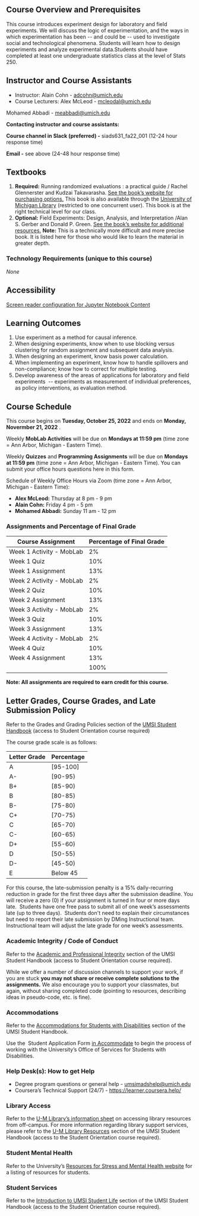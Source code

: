 ## **Course Overview and Prerequisites**

This course introduces experiment design for laboratory and field experiments. We will discuss the logic of experimentation, and the ways in which experimentation has been -- and could be -- used to investigate social and technological phenomena. Students will learn how to design experiments and analyze experimental data.Students should have completed at least one undergraduate statistics class at the level of Stats 250.

## **Instructor and Course Assistants**

- Instructor: Alain Cohn - [adcohn@umich.edu](mailto:adcohn@umich.edu)
- C​ourse Lecturers: Alex McLeod - [mcleodal@umich.edu](mailto:mcleodal@umich.edu)

Mohamed Abbadi - [meabbadi@umich.edu](mailto:ziwu@umich.edu)

**Contacting instructor and course assistants:**

**Course channel in Slack (preferred) -** siads631_fa22_001 (12-24 hour response time)

**Email -** see above (24-48 hour response time)

## **Textbooks**

1. **Required:** Running randomized evaluations : a practical guide / Rachel Glennerster and Kudzai Takavarasha. [See the book’s website for purchasing options.](http://runningres.com/) This book is also available through the [University of Michigan Library](https://ebookcentral-proquest-com.proxy.lib.umich.edu/lib/umichigan/detail.action?docID=1458376) (restricted to one concurrent user). This book is at the right technical level for our class.
2. **Optional:** Field Experiments: Design, Analysis, and Interpretation /Alan S. Gerber and Donald P. Green. [See the book’s website for additional resources.](https://wwnorton.com/books/9780393979954) **Note:** This is a technically more difficult and more precise book. It is listed here for those who would like to learn the material in greater depth.

### **Technology Requirements (unique to this course)**

_None_

## **Accessibility**

[Screen reader configuration for Jupyter Notebook Content](https://docs.google.com/document/d/1ct4BShNTYVU2J_oYeuTTsODSAFlEhtODXMlfc4-t5PM/edit?usp=sharing)

## **Learning Outcomes**

1. Use experiment as a method for causal inference.
2. When designing experiments, know when to use blocking versus clustering for random assignment and subsequent data analysis.
3. When designing an experiment, know basis power calculation.
4. When implementing an experiment, know how to handle spillovers and non-compliance; know how to correct for multiple testing.
5. Develop awareness of the areas of applications for laboratory and field experiments  -- experiments as measurement of individual preferences, as policy interventions, as evaluation method.

## **Course Schedule**

This course begins on **Tuesday, October 25, 2022** and ends on **Monday, Novermber 21, 2022** .

Weekly **MobLab Activities** will be due on **Mondays at 11:59 pm** (time zone = Ann Arbor, Michigan - Eastern Time).

Weekly **Quizzes** and **Programming Assignments** will be due on **Mondays at 11:59 pm** (time zone = Ann Arbor, Michigan - Eastern Time). You can submit your office hours questions here in this form.

Schedule of Weekly Office Hours via Zoom (time zone = Ann Arbor, Michigan - Eastern Time):

- **Alex McLeod:** Thursday at 8 pm - 9 pm
- **Alain Cohn:** Friday 4 pm - 5 pm
- **Mohamed Abbadi:** Sunday 11 am - 12 pm

### **Assignments and Percentage of Final Grade**

| Course Assignment        | Percentage of Final Grade |
| ------------------------ | ------------------------- |
| Week 1 Activity - MobLab | 2%                        |
| Week 1 Quiz              | 10%                       |
| Week 1 Assignment        | 13%                       |
| Week 2 Activity - MobLab | 2%                        |
| Week 2 Quiz              | 10%                       |
| Week 2 Assignment        | 13%                       |
| Week 3 Activity - MobLab | 2%                        |
| Week 3 Quiz              | 10%                       |
| Week 3 Assignment        | 13%                       |
| Week 4 Activity - MobLab | 2%                        |
| Week 4 Quiz              | 10%                       |
| Week 4 Assignment        | 13%                       |
|                          | 100%                      |

**Note: All assignments are required to earn credit for this course.**

## **Letter Grades, Course Grades, and Late Submission Policy**

Refer to the Grades and Grading Policies section of the [UMSI Student Handbook](https://docs.google.com/document/d/1YEOcpdONdme5kmpNEnZpdbJeVFhEIw1pS0wq16QdH1I/edit#heading=h.qj6hbc8swycy) (access to Student Orientation course required)

The course grade scale is as follows:

| Letter Grade | Percentage |
| ------------ | ---------- |
| A            | [95-100]   |
| A-           | [90-95)    |
| B+           | [85-90)    |
| B            | [80-85)    |
| B-           | [75-80)    |
| C+           | [70-75)    |
| C            | [65-70)    |
| C-           | [60-65)    |
| D+           | [55-60)    |
| D            | [50-55)    |
| D-           | [45-50)    |
| E            | Below 45   |

For this course, the late-submission penalty is a 15% daily-recurring reduction in grade for the first three days after the submission deadline. You will receive a zero (0) if your assignment is turned in four or more days late.  Students have one free pass to submit all of one week’s assessments late (up to three days).  Students don't need to explain their circumstances but need to report their late submission by DMing Instructional team. Instructional team will adjust the late grade for one week’s assessments.

### **Academic Integrity / Code of Conduct**

Refer to the [Academic and Professional Integrity](https://www.coursera.org/learn/siads-orientation/supplement/CEdb0/master-of-applied-data-science-program-student-handbook) section of the UMSI Student Handbook (access to Student Orientation course required).

While we offer a number of discussion channels to support your work, if you are stuck **you may not share or receive complete solutions to the assignments.** We also encourage you to support your classmates, but again, without sharing completed code (pointing to resources, describing ideas in pseudo-code, etc. is fine).

### **Accommodations**

Refer to the [Accommodations for Students with Disabilities](https://docs.google.com/document/d/1YEOcpdONdme5kmpNEnZpdbJeVFhEIw1pS0wq16QdH1I/edit#heading=h.k0qrvex9x6d1) section of the UMSI Student Handbook.

Use the  Student Application Form [in Accommodate](https://umich-accommodate.symplicity.com/) to begin the process of working with the University’s Office of Services for Students with Disabilities.

### **Help Desk(s): How to get Help**

- Degree program questions or general help - umsimadshelp@umich.edu
- Coursera’s Technical Support (24/7) - <https://learner.coursera.help/>

### **Library Access**

Refer to the [U-M Library’s information sheet](https://www.lib.umich.edu/computing-library/access-outside-library) on accessing library resources from off-campus. For more information regarding library support services, please refer to the [U-M Library Resources](https://www.coursera.org/learn/siads-orientation/supplement/pED9d/u-m-library-resources) section of the UMSI Student Handbook (access to the Student Orientation course required).

### **Student Mental Health**

Refer to the University’s [Resources for Stress and Mental Health website](https://www.uhs.umich.edu/stressresources#services) for a listing of resources for students.

### **Student Services**

Refer to the [Introduction to UMSI Student Life](https://www.coursera.org/learn/siads-orientation/supplement/S6R1u/introduction-to-umsi-student-life-and-academic-affairs) section of the UMSI Student Handbook (access to the Student Orientation course required).
